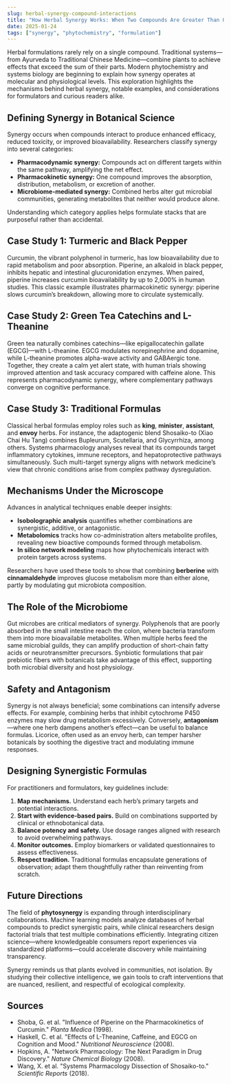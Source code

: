 ```yaml
---
slug: herbal-synergy-compound-interactions
title: "How Herbal Synergy Works: When Two Compounds Are Greater Than One"
date: 2025-01-24
tags: ["synergy", "phytochemistry", "formulation"]
---
```


Herbal formulations rarely rely on a single compound. Traditional systems—from Ayurveda to Traditional Chinese Medicine—combine plants to achieve effects that exceed the sum of their parts. Modern phytochemistry and systems biology are beginning to explain how synergy operates at molecular and physiological levels. This exploration highlights the mechanisms behind herbal synergy, notable examples, and considerations for formulators and curious readers alike.

## Defining Synergy in Botanical Science

Synergy occurs when compounds interact to produce enhanced efficacy, reduced toxicity, or improved bioavailability. Researchers classify synergy into several categories:

- **Pharmacodynamic synergy:** Compounds act on different targets within the same pathway, amplifying the net effect.
- **Pharmacokinetic synergy:** One compound improves the absorption, distribution, metabolism, or excretion of another.
- **Microbiome-mediated synergy:** Combined herbs alter gut microbial communities, generating metabolites that neither would produce alone.

Understanding which category applies helps formulate stacks that are purposeful rather than accidental.

## Case Study 1: Turmeric and Black Pepper

Curcumin, the vibrant polyphenol in turmeric, has low bioavailability due to rapid metabolism and poor absorption. Piperine, an alkaloid in black pepper, inhibits hepatic and intestinal glucuronidation enzymes. When paired, piperine increases curcumin bioavailability by up to 2,000% in human studies. This classic example illustrates pharmacokinetic synergy: piperine slows curcumin’s breakdown, allowing more to circulate systemically.

## Case Study 2: Green Tea Catechins and L-Theanine

Green tea naturally combines catechins—like epigallocatechin gallate (EGCG)—with L-theanine. EGCG modulates norepinephrine and dopamine, while L-theanine promotes alpha-wave activity and GABAergic tone. Together, they create a calm yet alert state, with human trials showing improved attention and task accuracy compared with caffeine alone. This represents pharmacodynamic synergy, where complementary pathways converge on cognitive performance.

## Case Study 3: Traditional Formulas

Classical herbal formulas employ roles such as **king**, **minister**, **assistant**, and **envoy** herbs. For instance, the adaptogenic blend Shosaiko-to (Xiao Chai Hu Tang) combines Bupleurum, Scutellaria, and Glycyrrhiza, among others. Systems pharmacology analyses reveal that its compounds target inflammatory cytokines, immune receptors, and hepatoprotective pathways simultaneously. Such multi-target synergy aligns with network medicine’s view that chronic conditions arise from complex pathway dysregulation.

## Mechanisms Under the Microscope

Advances in analytical techniques enable deeper insights:

- **Isobolographic analysis** quantifies whether combinations are synergistic, additive, or antagonistic.
- **Metabolomics** tracks how co-administration alters metabolite profiles, revealing new bioactive compounds formed through metabolism.
- **In silico network modeling** maps how phytochemicals interact with protein targets across systems.

Researchers have used these tools to show that combining **berberine** with **cinnamaldehyde** improves glucose metabolism more than either alone, partly by modulating gut microbiota composition.

## The Role of the Microbiome

Gut microbes are critical mediators of synergy. Polyphenols that are poorly absorbed in the small intestine reach the colon, where bacteria transform them into more bioavailable metabolites. When multiple herbs feed the same microbial guilds, they can amplify production of short-chain fatty acids or neurotransmitter precursors. Synbiotic formulations that pair prebiotic fibers with botanicals take advantage of this effect, supporting both microbial diversity and host physiology.

## Safety and Antagonism

Synergy is not always beneficial; some combinations can intensify adverse effects. For example, combining herbs that inhibit cytochrome P450 enzymes may slow drug metabolism excessively. Conversely, **antagonism**—where one herb dampens another’s effect—can be useful to balance formulas. Licorice, often used as an envoy herb, can temper harsher botanicals by soothing the digestive tract and modulating immune responses.

## Designing Synergistic Formulas

For practitioners and formulators, key guidelines include:

1. **Map mechanisms.** Understand each herb’s primary targets and potential interactions.
2. **Start with evidence-based pairs.** Build on combinations supported by clinical or ethnobotanical data.
3. **Balance potency and safety.** Use dosage ranges aligned with research to avoid overwhelming pathways.
4. **Monitor outcomes.** Employ biomarkers or validated questionnaires to assess effectiveness.
5. **Respect tradition.** Traditional formulas encapsulate generations of observation; adapt them thoughtfully rather than reinventing from scratch.

## Future Directions

The field of **phytosynergy** is expanding through interdisciplinary collaborations. Machine learning models analyze databases of herbal compounds to predict synergistic pairs, while clinical researchers design factorial trials that test multiple combinations efficiently. Integrating citizen science—where knowledgeable consumers report experiences via standardized platforms—could accelerate discovery while maintaining transparency.

Synergy reminds us that plants evolved in communities, not isolation. By studying their collective intelligence, we gain tools to craft interventions that are nuanced, resilient, and respectful of ecological complexity.

## Sources

- Shoba, G. et al. "Influence of Piperine on the Pharmacokinetics of Curcumin." *Planta Medica* (1998).
- Haskell, C. et al. "Effects of L-Theanine, Caffeine, and EGCG on Cognition and Mood." *Nutritional Neuroscience* (2008).
- Hopkins, A. "Network Pharmacology: The Next Paradigm in Drug Discovery." *Nature Chemical Biology* (2008).
- Wang, X. et al. "Systems Pharmacology Dissection of Shosaiko-to." *Scientific Reports* (2018).
